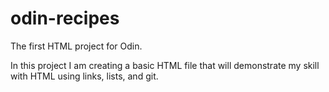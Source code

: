 # odin-recipes
The first HTML project for Odin.

In this project I am creating a basic HTML file that will demonstrate my skill with HTML using links, lists, and git.